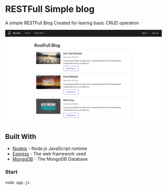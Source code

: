 # RESTFull Simple blog

A simple RESTFull Blog Created for learnig basic CRUD operation

![alt text](https://github.com/ThalKod/Simple-RESTFull-Blog/blob/master/index.png)

## Built With

* [Nodejs](https://github.com/nodejs/node) - Node.js JavaScript runtime
* [Express](https://github.com/expressjs/express) - The web framework used
* [MongoDB](https://github.com/mongodb/mongo) - The MongoDB Database

### Start
```
node app.js
```
